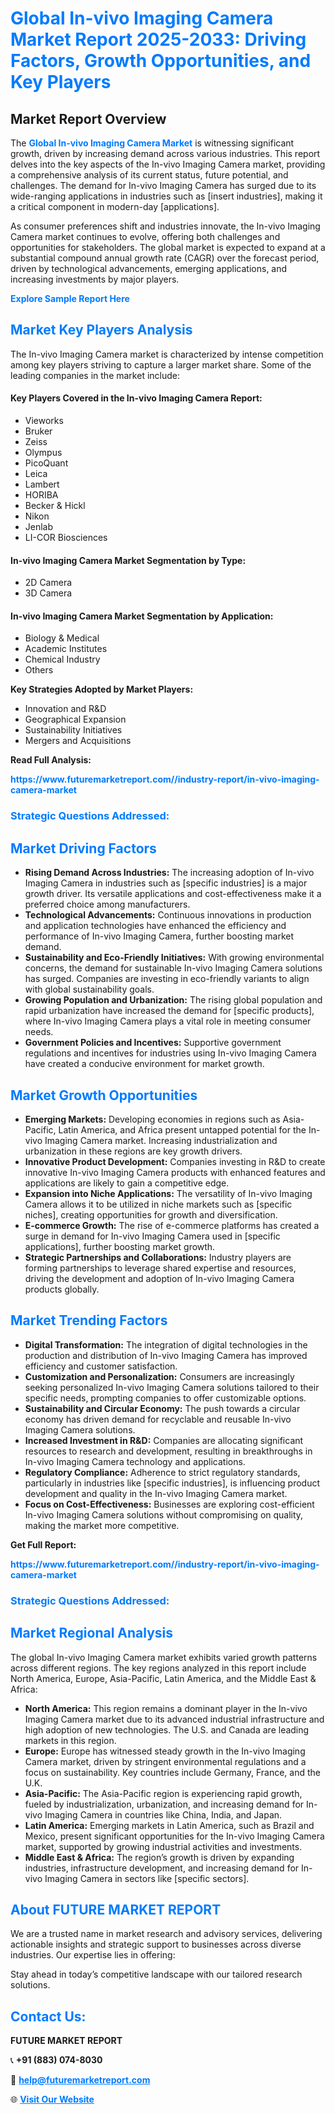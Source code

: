 <h1 style="color: #007BFF;">Global In-vivo Imaging Camera Market Report 2025-2033: Driving Factors, Growth Opportunities, and Key Players</h1>

<section id="overview">
<h2>Market Report Overview</h2>
<p>The <a href="https://www.futuremarketreport.com//industry-report/in-vivo-imaging-camera-market" style="color: #007BFF; text-decoration: none;"><strong>Global In-vivo Imaging Camera Market</strong></a> is witnessing significant growth, driven by increasing demand across various industries. This report delves into the key aspects of the In-vivo Imaging Camera market, providing a comprehensive analysis of its current status, future potential, and challenges. The demand for In-vivo Imaging Camera has surged due to its wide-ranging applications in industries such as [insert industries], making it a critical component in modern-day [applications].</p>
<p>As consumer preferences shift and industries innovate, the In-vivo Imaging Camera market continues to evolve, offering both challenges and opportunities for stakeholders. The global market is expected to expand at a substantial compound annual growth rate (CAGR) over the forecast period, driven by technological advancements, emerging applications, and increasing investments by major players.</p>
</section>

<section id="overview">
<p><a href="https://www.futuremarketreport.com//request-sample/reportId=78689" style="color: #007BFF; text-decoration: none;"><strong>Explore Sample Report Here</strong></a></p>
</section>

<section id="key-players">
<h2 style="color: #007BFF;">Market Key Players Analysis</h2>
<p>The In-vivo Imaging Camera market is characterized by intense competition among key players striving to capture a larger market share. Some of the leading companies in the market include:</p>
<h4>Key Players Covered in the In-vivo Imaging Camera Report:</h4>
<ul><li>Vieworks</li><li>Bruker</li><li>Zeiss</li><li>Olympus</li><li>PicoQuant</li><li>Leica</li><li>Lambert</li><li>HORIBA</li><li>Becker &amp; Hickl</li><li>Nikon</li><li>Jenlab</li><li>LI-COR Biosciences</li></ul>
<h4>In-vivo Imaging Camera Market Segmentation by Type:</h4>
<ul><li>2D Camera</li><li>3D Camera</li></ul>

<h4>In-vivo Imaging Camera Market Segmentation by Application:</h4>
<ul><li>Biology &amp; Medical</li><li>Academic Institutes</li><li>Chemical Industry</li><li>Others</li></ul>
<p><strong>Key Strategies Adopted by Market Players:</strong></p>
<ul>
<li>Innovation and R&D</li>
<li>Geographical Expansion</li>
<li>Sustainability Initiatives</li>
<li>Mergers and Acquisitions</li>
</ul>
</section>

<section>
<p><strong>Read Full Analysis: </strong></p><a href="https://www.futuremarketreport.com//industry-report/in-vivo-imaging-camera-market" style="color: #007BFF; text-decoration: none;"><strong>https://www.futuremarketreport.com//industry-report/in-vivo-imaging-camera-market</strong></a>
<h3 style="color: #007BFF;">Strategic Questions Addressed:</h3>
</section>

<section id="driving-factors">
<h2 style="color: #007BFF;">Market Driving Factors</h2>
<ul>
<li><strong>Rising Demand Across Industries:</strong> The increasing adoption of In-vivo Imaging Camera in industries such as [specific industries] is a major growth driver. Its versatile applications and cost-effectiveness make it a preferred choice among manufacturers.</li>
<li><strong>Technological Advancements:</strong> Continuous innovations in production and application technologies have enhanced the efficiency and performance of In-vivo Imaging Camera, further boosting market demand.</li>
<li><strong>Sustainability and Eco-Friendly Initiatives:</strong> With growing environmental concerns, the demand for sustainable In-vivo Imaging Camera solutions has surged. Companies are investing in eco-friendly variants to align with global sustainability goals.</li>
<li><strong>Growing Population and Urbanization:</strong> The rising global population and rapid urbanization have increased the demand for [specific products], where In-vivo Imaging Camera plays a vital role in meeting consumer needs.</li>
<li><strong>Government Policies and Incentives:</strong> Supportive government regulations and incentives for industries using In-vivo Imaging Camera have created a conducive environment for market growth.</li>
</ul>
</section>

<section id="growth-opportunities">
<h2 style="color: #007BFF;">Market Growth Opportunities</h2>
<ul>
<li><strong>Emerging Markets:</strong> Developing economies in regions such as Asia-Pacific, Latin America, and Africa present untapped potential for the In-vivo Imaging Camera market. Increasing industrialization and urbanization in these regions are key growth drivers.</li>
<li><strong>Innovative Product Development:</strong> Companies investing in R&D to create innovative In-vivo Imaging Camera products with enhanced features and applications are likely to gain a competitive edge.</li>
<li><strong>Expansion into Niche Applications:</strong> The versatility of In-vivo Imaging Camera allows it to be utilized in niche markets such as [specific niches], creating opportunities for growth and diversification.</li>
<li><strong>E-commerce Growth:</strong> The rise of e-commerce platforms has created a surge in demand for In-vivo Imaging Camera used in [specific applications], further boosting market growth.</li>
<li><strong>Strategic Partnerships and Collaborations:</strong> Industry players are forming partnerships to leverage shared expertise and resources, driving the development and adoption of In-vivo Imaging Camera products globally.</li>
</ul>
</section>

<section id="trending-factors">
<h2 style="color: #007BFF;">Market Trending Factors</h2>
<ul>
<li><strong>Digital Transformation:</strong> The integration of digital technologies in the production and distribution of In-vivo Imaging Camera has improved efficiency and customer satisfaction.</li>
<li><strong>Customization and Personalization:</strong> Consumers are increasingly seeking personalized In-vivo Imaging Camera solutions tailored to their specific needs, prompting companies to offer customizable options.</li>
<li><strong>Sustainability and Circular Economy:</strong> The push towards a circular economy has driven demand for recyclable and reusable In-vivo Imaging Camera solutions.</li>
<li><strong>Increased Investment in R&D:</strong> Companies are allocating significant resources to research and development, resulting in breakthroughs in In-vivo Imaging Camera technology and applications.</li>
<li><strong>Regulatory Compliance:</strong> Adherence to strict regulatory standards, particularly in industries like [specific industries], is influencing product development and quality in the In-vivo Imaging Camera market.</li>
<li><strong>Focus on Cost-Effectiveness:</strong> Businesses are exploring cost-efficient In-vivo Imaging Camera solutions without compromising on quality, making the market more competitive.</li>
</ul>
</section>

<section>
<p><strong>Get Full Report: </strong></p><a href="https://www.futuremarketreport.com//industry-report/in-vivo-imaging-camera-market" style="color: #007BFF; text-decoration: none;"><strong>https://www.futuremarketreport.com//industry-report/in-vivo-imaging-camera-market</strong></a>
<h3 style="color: #007BFF;">Strategic Questions Addressed:</h3>
</section>


<section id="regional-analysis">
<h2 style="color: #007BFF;">Market Regional Analysis</h2>
<p>The global In-vivo Imaging Camera market exhibits varied growth patterns across different regions. The key regions analyzed in this report include North America, Europe, Asia-Pacific, Latin America, and the Middle East & Africa:</p>
<ul>
<li><strong>North America:</strong> This region remains a dominant player in the In-vivo Imaging Camera market due to its advanced industrial infrastructure and high adoption of new technologies. The U.S. and Canada are leading markets in this region.</li>
<li><strong>Europe:</strong> Europe has witnessed steady growth in the In-vivo Imaging Camera market, driven by stringent environmental regulations and a focus on sustainability. Key countries include Germany, France, and the U.K.</li>
<li><strong>Asia-Pacific:</strong> The Asia-Pacific region is experiencing rapid growth, fueled by industrialization, urbanization, and increasing demand for In-vivo Imaging Camera in countries like China, India, and Japan.</li>
<li><strong>Latin America:</strong> Emerging markets in Latin America, such as Brazil and Mexico, present significant opportunities for the In-vivo Imaging Camera market, supported by growing industrial activities and investments.</li>
<li><strong>Middle East & Africa:</strong> The region’s growth is driven by expanding industries, infrastructure development, and increasing demand for In-vivo Imaging Camera in sectors like [specific sectors].</li>
</ul>
</section>

<footer>
<h2 style="color: #007BFF;">About FUTURE MARKET REPORT</h2>
<p>We are a trusted name in market research and advisory services, delivering actionable insights and strategic support to businesses across diverse industries. Our expertise lies in offering:</p>

<p>Stay ahead in today’s competitive landscape with our tailored research solutions.</p>

<h2 style="color: #007BFF;">Contact Us:</h2>
<p><strong>FUTURE MARKET REPORT</strong></p>
<p>📞 <strong>+91 (883) 074-8030</strong></p>
<p>📧 <strong><a href="mailto:help@futuremarketreport.com" style="color: #007BFF;">help@futuremarketreport.com</a></strong></p>
<p>🌐 <strong><a href="https://www.futuremarketreport.com/" style="color: #007BFF;">Visit Our Website</a></strong></p>
</footer>